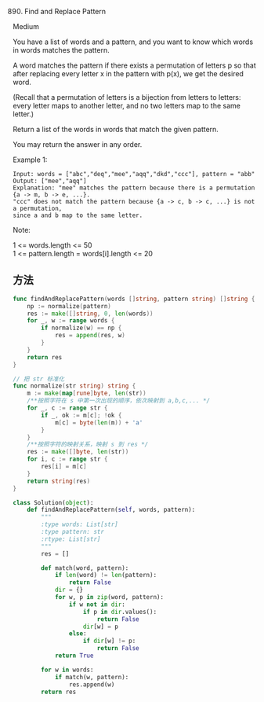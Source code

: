 890. Find and Replace Pattern


Medium


You have a list of words and a pattern, and you want to know which words in words matches the pattern.

A word matches the pattern if there exists a permutation of letters p so that after replacing every letter x in the pattern with p(x), we get the desired word.

(Recall that a permutation of letters is a bijection from letters to letters: every letter maps to another letter, and no two letters map to the same letter.)

Return a list of the words in words that match the given pattern. 

You may return the answer in any order.

 

Example 1:

```
Input: words = ["abc","deq","mee","aqq","dkd","ccc"], pattern = "abb"
Output: ["mee","aqq"]
Explanation: "mee" matches the pattern because there is a permutation {a -> m, b -> e, ...}. 
"ccc" does not match the pattern because {a -> c, b -> c, ...} is not a permutation,
since a and b map to the same letter.
```

Note:

1 <= words.length <= 50  
1 <= pattern.length = words[i].length <= 20  

## 方法

```go
func findAndReplacePattern(words []string, pattern string) []string {
    np := normalize(pattern)
	res := make([]string, 0, len(words))
	for _, w := range words {
		if normalize(w) == np {
			res = append(res, w)
		}
	}
	return res
}

// 把 str 标准化
func normalize(str string) string {
	m := make(map[rune]byte, len(str))
	/**按照字符在 s 中第一次出现的顺序，依次映射到 a,b,c,... */
	for _, c := range str {
		if _, ok := m[c]; !ok {
			m[c] = byte(len(m)) + 'a'
		}
	}
	/**按照字符的映射关系，映射 s 到 res */
	res := make([]byte, len(str))
	for i, c := range str {
		res[i] = m[c]
	}
	return string(res)
}
```


```python
class Solution(object):
    def findAndReplacePattern(self, words, pattern):
        """
        :type words: List[str]
        :type pattern: str
        :rtype: List[str]
        """
        res = []

        def match(word, pattern):
            if len(word) != len(pattern):
                return False
            dir = {}
            for w, p in zip(word, pattern):
                if w not in dir:
                    if p in dir.values():
                        return False
                    dir[w] = p
                else:
                    if dir[w] != p:
                        return False
            return True

        for w in words:
            if match(w, pattern):
                res.append(w)
        return res

```